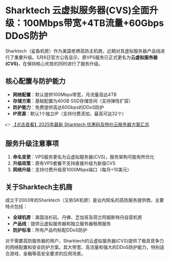 # Sharktech 云虚拟服务器(CVS)全面升级：100Mbps带宽+4TB流量+60Gbps DDoS防护

Sharktech（鲨鱼机房）作为美国老牌高防主机商，近期对其虚拟服务器产品线进行了重要升级。5月6日官方公告显示，原VPS服务已正式更名为**云虚拟服务器(CVS)**，在保持核心优势的同时进行了服务升级。

## 核心配置与防护能力

- **网络配置**：默认提供100Mbps带宽，月流量高达4TB
- **存储方案**：基础配置为40GB SSD存储空间（支持弹性扩容）
- **防护能力**：免费提供高达60Gbps的DDoS防护
- **IP资源**：默认1个独立IP（支持付费添加，最高可达32个）

👉 [【点击查看】2025年最新 Sharktech 优惠码及特价云服务器方案汇总](https://bit.ly/Sharktech)

## 服务升级注意事项

1. **命名变更**：VPS服务更名为云虚拟服务器(CVS)，服务架构可能有所优化
2. **升级政策**：原有VPS套餐不支持直接升级为新版CVS
3. **网络升级**：支持付费升级至1000Mbps端口（每月+10美元）

## 关于Sharktech主机商

成立于2003年的Sharktech（又称SK机房）是业内知名的高防服务提供商，主要特点包括：

- **全球机房**：美国洛杉矶、丹佛、芝加哥及荷兰阿姆斯特丹自营机房
- **产品线**：提供云虚拟服务器和独立服务器租用服务
- **防护标准**：所有产品均标配DDoS防护

对于需要高防服务器的用户，Sharktech的云虚拟服务器(CVS)提供了极具竞争力的网络配置和安全防护方案。其大带宽、高流量和强大的DDoS防护能力，特别适合游戏、金融等高安全要求的应用场景。